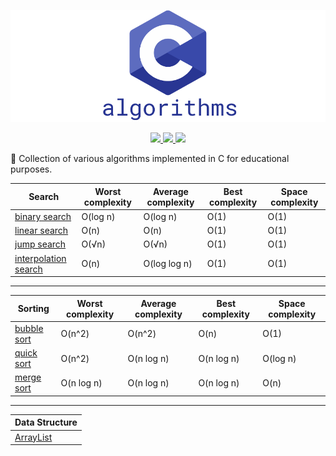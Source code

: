 [![c-algorithms](/.github/c-logo.png)](https://github.com/madureira/c-algorithms)

<p align="center">
  <a aria-label="language" href="https://en.wikipedia.org/wiki/C11_(C_standard_revision)" target="_blank">
    <img src="https://img.shields.io/badge/Language-C-blue.svg?style=for-the-badge&labelColor=000000&logoWidth=20">
  </a>
  <a aria-label="MIT license" href="https://lbesson.mit-license.org/" target="_blank">
    <img src="https://img.shields.io/badge/License-MIT-blue.svg?style=for-the-badge&labelColor=000000&logoWidth=20">
  </a>
  <a aria-label="Maintenance" href="https://github.com/madureira/c-algorithms/graphs/commit-activity" target="_blank">
    <img src="https://img.shields.io/badge/Maintained%3F-yes-green.svg?style=for-the-badge&labelColor=000000&logoWidth=20">
  </a>
</p>

:book: Collection of various algorithms implemented in C for educational purposes.

| Search                                                 | Worst complexity | Average complexity | Best complexity | Space complexity |
| ------------------------------------------------------ | ---------------- | ------------------ | ----------------| ---------------- |
| [binary search](/search/binary_search.c)               | O(log n)         | O(log n)           | O(1)            | O(1)             |
| [linear search](/search/linear_search.c)               | O(n)             | O(n)               | O(1)            | O(1)             |
| [jump search](/search/jump_search.c)                   | O(√n)            | O(√n)              | O(1)            | O(1)             |
| [interpolation search](/search/interpolation_search.c) | O(n)             | O(log log n)       | O(1)            | O(1)             |

---

| Sorting                                  | Worst complexity | Average complexity | Best complexity | Space complexity |
| ---------------------------------------- | ---------------- | ------------------ | ----------------| ---------------- |
| [bubble sort](/sorting/bubble_sort.c)    | O(n^2)           | O(n^2)             | O(n)            | O(1)             |
| [quick sort](/sorting/quick_sort.c)      | O(n^2)           | O(n log n)         | O(n log n)      | O(log n)         |
| [merge sort](/sorting/merge_sort.c)      | O(n log n)       | O(n log n)         | O(n log n)      | O(n)             |

---

| Data Structure                           |
| ---------------------------------------- |
| [ArrayList](/data_structures/ArrayList/) |